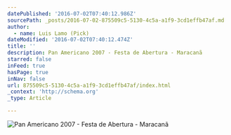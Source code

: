 ```yaml
---
datePublished: '2016-07-02T07:40:12.986Z'
sourcePath: _posts/2016-07-02-875509c5-5130-4c5a-a1f9-3cd1effb47af.md
author:
  - name: Luis Lamo (Pick)
dateModified: '2016-07-02T07:40:12.474Z'
title: ''
description: Pan Americano 2007 - Festa de Abertura - Maracanã
starred: false
inFeed: true
hasPage: true
inNav: false
url: 875509c5-5130-4c5a-a1f9-3cd1effb47af/index.html
_context: 'http://schema.org'
_type: Article

---
```

![Pan Americano 2007 - Festa de Abertura - Maracanã](https://the-grid-user-content.s3-us-west-2.amazonaws.com/9f3de01b-18f7-4589-ae5a-3c1be35b3193.jpg)